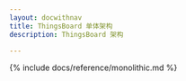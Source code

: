 ```yaml
---
layout: docwithnav
title: ThingsBoard 单体架构
description: ThingsBoard 架构

---
```


{% include docs/reference/monolithic.md %}